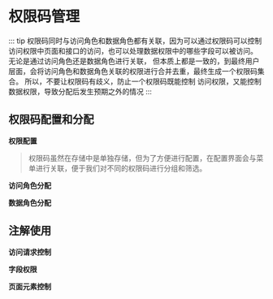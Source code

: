 # 权限码管理
::: tip
权限码同时与访问角色和数据角色都有关联，因为可以通过权限码可以控制访问权限中页面和接口的访问，也可以处理数据权限中的哪些字段可以被访问。
无论是通过访问角色还是数据角色进行关联， 但本质上都是一致的，到最终用户层面，会将访问角色和数据角色关联的权限进行合并去重，最终生成一个权限码集合。
所以，不要让权限码有歧义，防止一个权限码既能控制 访问权限，又能控制数据权限，导致分配后发生预期之外的情况
:::

## 权限码配置和分配
**权限配置**
> 权限码虽然在存储中是单独存储，但为了方便进行配置，在配置界面会与菜单进行关联，便于我们对不同的权限码进行分组和筛选。

**访问角色分配**

**数据角色分配**

## 注解使用

**访问请求控制**

**字段权限**

**页面元素控制**

